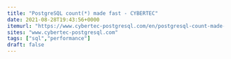 ```yaml
---
title: "PostgreSQL count(*) made fast - CYBERTEC"
date: 2021-08-28T19:43:56+0000
itemurl: "https://www.cybertec-postgresql.com/en/postgresql-count-made-fast/"
sites: "www.cybertec-postgresql.com"
tags: ["sql","performance"]
draft: false
---
```

